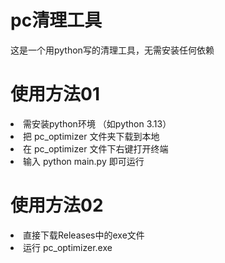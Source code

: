 # pc清理工具
这是一个用python写的清理工具，无需安装任何依赖



# 使用方法01
<li>需安装python环境 （如python 3.13）</li>
<li>把 pc_optimizer 文件夹下载到本地</li>
<li>在 pc_optimizer 文件下右键打开终端  </li>
<li>输入 python main.py 即可运行</li>

# 使用方法02
<li>直接下载Releases中的exe文件</li>
<li>运行 pc_optimizer.exe </li>
